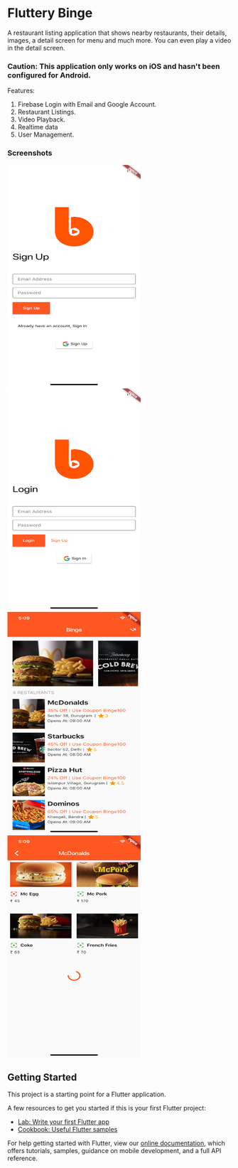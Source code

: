 # Fluttery Binge

A restaurant listing application that shows nearby restaurants, their details, images, a detail screen for menu and much more.
You can even play a video in the detail screen.

### Caution: This application only works on iOS and hasn't been configured for Android.

Features:
1. Firebase Login with Email and Google Account.
2. Restaurant Listings.
3. Video Playback.
4. Realtime data
5. User Management.


### Screenshots

<img src="https://github.com/DhruvamSharma/FlutterBingeApp/blob/master/docs/sign_up_screen.png" height=500 width=300><img src="https://github.com/DhruvamSharma/FlutterBingeApp/blob/master/docs/login_screen.png" height=500 width=300><img src="https://github.com/DhruvamSharma/FlutterBingeApp/blob/master/docs/main_screen.png" height=500 width=300><img src="https://github.com/DhruvamSharma/FlutterBingeApp/blob/master/docs/detail_screen.png" height=500 width=300>

## Getting Started

This project is a starting point for a Flutter application.

A few resources to get you started if this is your first Flutter project:

- [Lab: Write your first Flutter app](https://flutter.dev/docs/get-started/codelab)
- [Cookbook: Useful Flutter samples](https://flutter.dev/docs/cookbook)

For help getting started with Flutter, view our 
[online documentation](https://flutter.dev/docs), which offers tutorials, 
samples, guidance on mobile development, and a full API reference.
